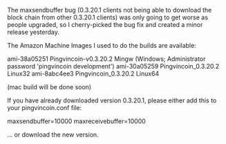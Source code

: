 The maxsendbuffer bug (0.3.20.1 clients not being able to download the block chain from other 0.3.20.1 clients) was only going to get
worse as people upgraded, so I cherry-picked the bug fix and created a minor release yesterday.

The Amazon Machine Images I used to do the builds are available:

  ami-38a05251   Pingvincoin-v0.3.20.2 Mingw    (Windows; Administrator password 'pingvincoin development')
  ami-30a05259   Pingvincoin_0.3.20.2 Linux32
  ami-8abc4ee3   Pingvincoin_0.3.20.2 Linux64

(mac build will be done soon)

If you have already downloaded version 0.3.20.1, please either add this to your pingvincoin.conf file:

  maxsendbuffer=10000
  maxreceivebuffer=10000

... or download the new version.
